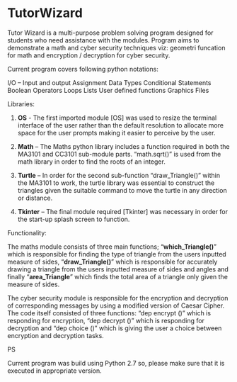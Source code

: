 # TutorWizard
Tutor Wizard is a multi-purpose problem solving program designed for students who need assistance with the modules.
Program aims to demonstrate a math and cyber security techniques viz: geometri funcation for math and encryption / decryption for cyber security.

Current program covers following python notations:

I/O – Input and output
Assignment
Data Types
Conditional Statements
Boolean Operators
Loops
Lists
User defined functions
Graphics
Files

Libraries:

1) **OS** - The first imported module [OS] was used to resize the terminal interface of the user rather than the default resolution to allocate more space for the user prompts making it easier to perceive by the user.

2) **Math** – The Maths python library includes a function required in both the MA3101 and CC3101 sub-module parts. “math.sqrt()” is used from the math library in order to find the roots of an integer.

3) **Turtle** – In order for the second sub-function “draw_Triangle()” within the MA3101 to work, the turtle library was essential to construct the triangles given the suitable command to move the turtle in any direction or distance.

4) **Tkinter** – The final module required [Tkinter] was necessary in order for the start-up splash screen to function.

Functionality:

The maths module consists of three main functions; “**which_Triangle()**” which is responsible for finding the type of triangle from the users inputted measure of sides, “**draw_Triangle()**” 
which is responsible for accurately drawing a triangle from the users inputted measure of sides and angles and finally 
“**area_Triangle**” which finds the total area of a triangle only given the measure of sides. 

The cyber security module is responsible for the encryption and decryption of corresponding messages by using a modified version of Caesar Cipher.  
The code itself consisted of three functions: “dep encrypt ()” which is responding for encryption, “dep decrypt ()” which is responding for 
decryption and “dep choice ()” which is giving the user a choice between encryption and decryption tasks. 


PS

Current program was build using Python 2.7 so, please make sure that it is executed in appropriate version.
